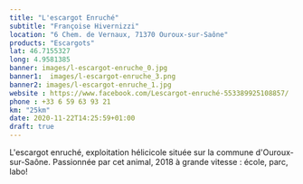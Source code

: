 ```yaml
---
title: "L'escargot Enruché"
subtitle: "Françoise Hivernizzi"
location: "6 Chem. de Vernaux, 71370 Ouroux-sur-Saône"
products: "Escargots"
lat: 46.7155327
long: 4.9581385
banner: images/l-escargot-enruche_0.jpg
banner1:  images/l-escargot-enruche_3.png
banner2: images/l-escargot-enruche_1.jpg
website : https://www.facebook.com/Lescargot-enruché-553389925108857/
phone : +33 6 59 63 93 21
km: "25km"
date: 2020-11-22T14:25:59+01:00
draft: true
---
```


L'escargot enruché, exploitation hélicicole située sur la commune d'Ouroux-sur-Saône. Passionnée par cet animal, 2018 à grande vitesse : école, parc, labo!

